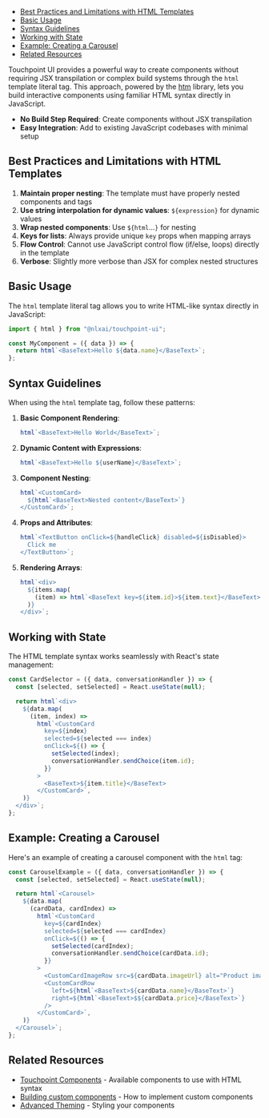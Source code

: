 - [Best Practices and Limitations with HTML Templates](#best-practices-and-limitations-with-html-templates)
- [Basic Usage](#basic-usage)
- [Syntax Guidelines](#syntax-guidelines)
- [Working with State](#working-with-state)
- [Example: Creating a Carousel](#example-creating-a-carousel)
- [Related Resources](#related-resources)

Touchpoint UI provides a powerful way to create components without requiring JSX transpilation or complex build systems through the `html` template literal tag. This approach, powered by the [htm](https://github.com/developit/htm) library, lets you build interactive components using familiar HTML syntax directly in JavaScript.

- **No Build Step Required**: Create components without JSX transpilation
- **Easy Integration**: Add to existing JavaScript codebases with minimal setup

## Best Practices and Limitations with HTML Templates

1. **Maintain proper nesting**: The template must have properly nested components and tags
2. **Use string interpolation for dynamic values**: `${expression}` for dynamic values
3. **Wrap nested components**: Use `${html`<Component>...</Component>`}` for nesting
4. **Keys for lists**: Always provide unique `key` props when mapping arrays
5. **Flow Control**: Cannot use JavaScript control flow (if/else, loops) directly in the template
6. **Verbose**: Slightly more verbose than JSX for complex nested structures

## Basic Usage

The `html` template literal tag allows you to write HTML-like syntax directly in JavaScript:

```javascript
import { html } from "@nlxai/touchpoint-ui";

const MyComponent = ({ data }) => {
  return html`<BaseText>Hello ${data.name}</BaseText>`;
};
```

## Syntax Guidelines

When using the `html` template tag, follow these patterns:

1. **Basic Component Rendering**:

   ```javascript
   html`<BaseText>Hello World</BaseText>`;
   ```

2. **Dynamic Content with Expressions**:

   ```javascript
   html`<BaseText>Hello ${userName}</BaseText>`;
   ```

3. **Component Nesting**:

   ```javascript
   html`<CustomCard>
     ${html`<BaseText>Nested content</BaseText>`}
   </CustomCard>`;
   ```

4. **Props and Attributes**:

   ```javascript
   html`<TextButton onClick=${handleClick} disabled=${isDisabled}>
     Click me
   </TextButton>`;
   ```

5. **Rendering Arrays**:
   ```javascript
   html`<div>
     ${items.map(
       (item) => html`<BaseText key=${item.id}>${item.text}</BaseText>`,
     )}
   </div>`;
   ```

## Working with State

The HTML template syntax works seamlessly with React's state management:

```javascript
const CardSelector = ({ data, conversationHandler }) => {
  const [selected, setSelected] = React.useState(null);

  return html`<div>
    ${data.map(
      (item, index) =>
        html`<CustomCard
          key=${index}
          selected=${selected === index}
          onClick=${() => {
            setSelected(index);
            conversationHandler.sendChoice(item.id);
          }}
        >
          <BaseText>${item.title}</BaseText>
        </CustomCard>`,
    )}
  </div>`;
};
```

## Example: Creating a Carousel

Here's an example of creating a carousel component with the `html` tag:

```javascript
const CarouselExample = ({ data, conversationHandler }) => {
  const [selected, setSelected] = React.useState(null);

  return html`<Carousel>
    ${data.map(
      (cardData, cardIndex) =>
        html`<CustomCard
          key=${cardIndex}
          selected=${selected === cardIndex}
          onClick=${() => {
            setSelected(cardIndex);
            conversationHandler.sendChoice(cardData.id);
          }}
        >
          <CustomCardImageRow src=${cardData.imageUrl} alt="Product image" />
          <CustomCardRow
            left=${html`<BaseText>${cardData.name}</BaseText>`}
            right=${html`<BaseText>$${cardData.price}</BaseText>`}
          />
        </CustomCard>`,
    )}
  </Carousel>`;
};
```

## Related Resources

- [Touchpoint Components](/guide-building-custom-components) - Available components to use with HTML syntax
- [Building custom components](/guide-building-custom-components) - How to implement custom components
- [Advanced Theming](/guide-advanced-theming) - Styling your components
